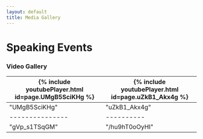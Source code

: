 ```yaml
---
layout: default
title: Media Gallery
---
```


# Speaking Events

### Video Gallery

| {% include youtubePlayer.html id=page.UMgB5SciKHg %} | {% include youtubePlayer.html id=page.uZkB1_Akx4g %} |
| --------------- | ---------- |
| "UMgB5SciKHg"   | "uZkB1_Akx4g"
| --------------- | ---------- |
| "gVp_s1TSqGM"   | "/hu9hT0oOyHI"

